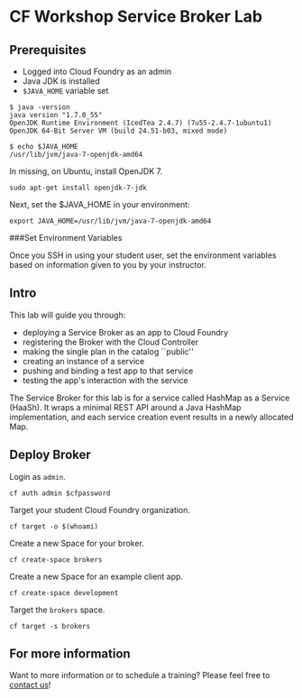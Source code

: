 CF Workshop Service Broker Lab
==============================

Prerequisites
-------------

- Logged into Cloud Foundry as an admin
- Java JDK is installed
- `$JAVA_HOME` variable set

```
$ java -version
java version "1.7.0_55"
OpenJDK Runtime Environment (IcedTea 2.4.7) (7u55-2.4.7-1ubuntu1)
OpenJDK 64-Bit Server VM (build 24.51-b03, mixed mode)

$ echo $JAVA_HOME
/usr/lib/jvm/java-7-openjdk-amd64
```

In missing, on Ubuntu, install OpenJDK 7.

```
sudo apt-get install openjdk-7-jdk
```

Next, set the $JAVA_HOME in your environment:

```
export JAVA_HOME=/usr/lib/jvm/java-7-openjdk-amd64
```

###Set Environment Variables

Once you SSH in using your student user, set the environment variables based on information given to you by your instructor.

Intro
-----

This lab will guide you through:

- deploying a Service Broker as an app to Cloud Foundry
- registering the Broker with the Cloud Controller
- making the single plan in the catalog ``public''
- creating an instance of a service
- pushing and binding a test app to that service
- testing the app's interaction with the service

The Service Broker for this lab is for a service called HashMap as a Service (HaaSh). It wraps a minimal REST API around a Java HashMap implementation, and each service creation event results in a newly allocated Map.

Deploy Broker
-------------

Login as `admin`.

```
cf auth admin $cfpassword
```

Target your student Cloud Foundry organization.

```
cf target -o $(whoami)
```

Create a new Space for your broker.

```
cf create-space brokers
```

Create a new Space for an example client app.

```
cf create-space development
```

Target the `brokers` space.

```
cf target -s brokers
```

## For more information

Want to more information or to schedule a training? Please feel free to [contact us](http://starkandwayne.com/contact-us.html)!
